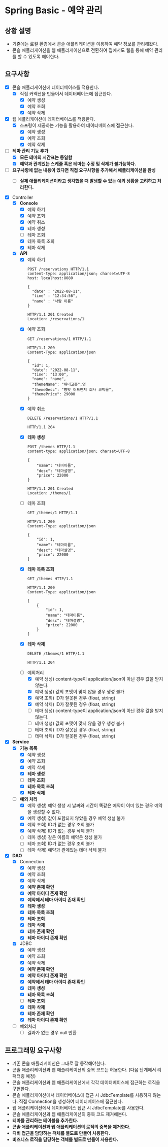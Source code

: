 # Spring Basic - 예약 관리

## 상황 설명

- 기존에는 로컬 환경에서 콘솔 애플리케이션을 이용하여 예약 정보를 관리해왔다.
- 콘솔 애플리케이션을 웹 애플리케이션으로 전환하여 집에서도 웹을 통해 예약 관리를 할 수 있도록 해야한다.

## 요구사항

- [X] 콘솔 애플리케이션에 데이터베이스를 적용한다.
  - [X] 직접 커넥션을 만들어서 데이터베이스에 접근한다.
    - [X] 예약 생성
    - [X] 예약 조회
    - [X] 예약 삭제
- [X] 웹 애플리케이션에 데이터베이스를 적용한다.
  -  [X] 스프링이 제공하는 기능을 활용하여 데이터베이스에 접근한다.
    - [X] 예약 생성
    - [X] 예약 조회
    - [X] 예약 삭제
- [ ] **테마 관리 기능 추가**
  - [X] **모든 테마의 시간표는 동일함**
  - [X] **예약과 관계있는 스케줄 혹은 테마는 수정 및 삭제가 불가능하다.**
- [ ] **요구사항에 없는 내용이 있다면 직접 요구사항을 추가해서 애플리케이션을 완성**
  - [ ] **실제 애플리케이션이라고 생각했을 때 발생할 수 있는 예외 상황을 고려하고 처리한다.**


- [X] Controller
  - [X] **Console**
    - [X] 예약 하기
    - [X] 예약 조회
    - [X] 예약 취소
    - [X] 테마 생성
    - [ ] 테마 조회
    - [X] 테마 목록 조회
    - [X] 테마 삭제
  - [X] **API**
    - [X] 예약 하기
      ```
      POST /reservations HTTP/1.1
      content-type: application/json; charset=UTF-8
      host: localhost:8080
      
      {
        "date" : "2022-08-11",
        "time" : "12:34:56",
        "name" : "사람 이름"
      }
      ```
      ```
      HTTP/1.1 201 Created
      Location: /reservations/1
      ```
    - [X] 예약 조회
      ```
      GET /reservations/1 HTTP/1.1
      ```
      ```
      HTTP/1.1 200 
      Content-Type: application/json
      
      {
        "id": 1,
        "date": "2022-08-11",
        "time": "13:00",
        "name": "name",
        "themeName": "워너고홈",영
        "themeDesc": "병맛 어드벤처 회사 코믹물",
        "themePrice": 29000
      }
      ```
    - [X] 예약 취소
      ```
      DELETE /reservations/1 HTTP/1.1
      ```
      ```
      HTTP/1.1 204 
      ```
    - [X] **테마 생성**
      ```
      POST /themes HTTP/1.1
      content-type: application/json; charset=UTF-8
      
      {
          "name": "테마이름",
          "desc": "테마설명",
          "price": 22000
      }
      
      ```
      ```
      HTTP/1.1 201 Created
      Location: /themes/1
      ```
    - [ ] 테마 조회
      ```
      GET /themes/1 HTTP/1.1
      ```
      ```
      HTTP/1.1 200 
      Content-Type: application/json
      
      {
          "id": 1,
          "name": "테마이름",
          "desc": "테마설명",
          "price": 22000
      }
      ```
    - [X] **테마 목록 조회**
      ```
      GET /themes HTTP/1.1
      ```
      ```
      HTTP/1.1 200 
      Content-Type: application/json
      
      [
          {
              "id": 1,
              "name": "테마이름",
              "desc": "테마설명",
              "price": 22000
          }
      ]
      ```
    - [X] **테마 삭제**
      ```
      DELETE /themes/1 HTTP/1.1
      ```
      ```
      HTTP/1.1 204 
      ```
    - [ ] 예외처리
      - [X] 예약 생성) content-type이 application/json이 아닌 경우 값을 받지 않는다.
      - [X] 예약 생성) 값의 포맷이 맞지 않을 경우 생성 불가
      - [X] 예약 조회) ID가 잘못된 경우 (float, string)
      - [X] 예약 삭제) ID가 잘못된 경우 (float, string)
      - [ ] 테마 생성) content-type이 application/json이 아닌 경우 값을 받지 않는다.
      - [ ] 테마 생성) 값의 포맷이 맞지 않을 경우 생성 불가
      - [ ] 테마 조회) ID가 잘못된 경우 (float, string)
      - [ ] 테마 삭제) ID가 잘못된 경우 (float, string)
- [X] **Service**
  - [X] **기능 목록**
    - [X] 예약 생성
    - [X] 예약 조회
    - [X] 예약 삭제
    - [X] **테마 생성**
    - [ ] **테마 조회**
    - [X] **테마 목록 조회**
    - [X] **테마 삭제**
  - [ ] **예외 처리**
    - [X] 예약 생성) 예약 생성 시 날짜와 시간이 똑같은 예약이 이미 있는 경우 예약을 생성할 수 없다.
    - [X] 예약 생성) 값이 포함되지 않았을 경우 예약 생설 불가
    - [X] 예약 조회) ID가 없는 경우 조회 불가
    - [X] 예약 삭제) ID가 없는 경우 삭제 불가
    - [ ] 테마 생성) 같은 이름의 예약은 생성 불가
    - [ ] 테마 조회) ID가 없는 경우 조회 불가
    - [ ] 테마 삭제) 예약과 관계있는 테마 삭제 불가
- [X] **DAO**
  - [X] Connection
    - [X] 예약 생성
    - [X] 예약 조회
    - [X] 예약 삭제
    - [X] **예약 존재 확인**
    - [X] **예약 아이디 존재 확인**
    - [X] **예약에서 테마 아이디 존재 확인**
    - [X] **테마 생성**
    - [X] **테마 목록 조회**
    - [X] **테마 조회**
    - [X] **테마 삭제**
    - [X] **테마 존재 확인**
    - [X] **테마 아이디 존재 확인**
  - [X] JDBC
    - [X] 예약 생성
    - [X] 예약 조회
    - [X] 예약 삭제
    - [X] **예약 존재 확인**
    - [X] **예약 아이디 존재 확인**
    - [X] **예약에서 테마 아이디 존재 확인**
    - [X] **테마 생성**
    - [X] **테마 목록 조회**
    - [ ] **테마 조회**
    - [X] **테마 삭제**
    - [X] **테마 존재 확인**
    - [X] **테마 아이디 존재 확인**
  - [ ] 예외처리
    - [ ] 결과가 없는 경우 null 반환

## 프로그래밍 요구사항

- 기존 콘솔 애플리케이션은 그대로 잘 동작해야한다.
- 콘솔 애플리케이션과 웹 애플리케이션의 중복 코드는 허용한다. (다음 단계에서 리팩터링 예정)
- 콘솔 애플리케이션과 웹 애플리케이션에서 각각 데이터베이스에 접근하는 로직을 구현한다.
- 콘솔 애플리케이션에서 데이터베이스에 접근 시 JdbcTemplate를 사용하지 않는다. 직접 Connection을 생성하여 데이터베이스에 접근한다.
- 웹 애플리케이션에서 데이터베이스 접근 시 JdbcTemplate를 사용한다.
- 콘솔 애플리케이션과 웹 애플리케이션의 중복 코드 제거해본다.
- **테마를 관리하는 테이블을 추가한다.**
- **콘솔 애플리케이션과 웹 애플리케이션의 로직의 중복을 제거한다.**
- **디비 접근을 담당하는 객체를 별도로 만들어 사용한다.**
- **비즈니스 로직을 담당하는 객체를 별도로 만들어 사용한다.**
